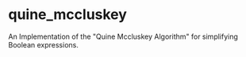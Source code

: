 # quine_mccluskey
An Implementation of the "Quine Mccluskey Algorithm" for simplifying Boolean expressions.
